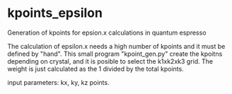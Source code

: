 # kpoints_epsilon
Generation of kpoints for epsion.x calculations in quantum espresso

The calculation of epsilon.x needs a high number of kpoints and it must be defined by "hand". This small program "kpoint_gen.py" create the kpoitns depending on crystal, and it is posible to select the k1xk2xk3 grid. The weight is just calculated as the 1 divided by the total kpoints.

input parameters: kx, ky, kz points.
